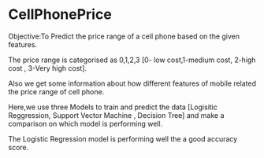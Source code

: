 # CellPhonePrice
Objective:To Predict the price range of a cell phone based on the given features.

The price range is categorised as 0,1,2,3 [0- low cost,1-medium cost, 2-high cost , 3-Very high cost].

Also we get some information about how different features of mobile related the price range of cell phone.

Here,we use three Models to train and predict the data [Logisitic Reggression, Support Vector Machine , Decision Tree] and make a comparison on which model is performing well.

The Logistic Regression model is performing well the a good accuracy score.



